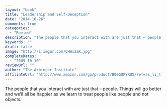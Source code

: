```yaml
---
layout: "book"
title: "Leadership and Self-Deception"
date: "2014-10-26"
comments: true
categories:
  - "Review"
description: "The people that you interact with are just that – people. Things will go better and we’ll all be happier as we learn to treat people like people and n"
keywords: ""
draft: false
image: "http://i.imgur.com/CHWi2aK.jpg"
completeDates:
  - "2009-10-10"
reviewUrl: ""
author: "The Arbinger Institute"
affiliateUrl: "http://www.amazon.com/gp/product/B00GUPYRUS/ref=as_li_tl?ie=UTF8&camp=1789&creative=390957&creativeASIN=B00GUPYRUS&linkCode=as2&tag=jaktre-20&linkId=WW2ZG5ZCWYBEFYFQ"
---
```


The people that you interact with are just that – people. Things will go better and we’ll all be happier as we learn to treat people like people and not objects.

